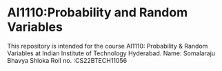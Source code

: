 # AI1110:Probability and Random Variables
This repository is intended for the course AI1110: Probability & Random Variables at Indian Institute of Technology Hyderabad.
Name: Somalaraju Bhavya Shloka
Roll no. :CS22BTECH11056
